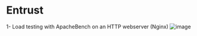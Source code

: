 # Entrust
1- Load testing with ApacheBench on an HTTP webserver (Nginx)
![image](https://user-images.githubusercontent.com/44230162/124790715-af359e00-df4b-11eb-9318-886dc202e1b9.png)
